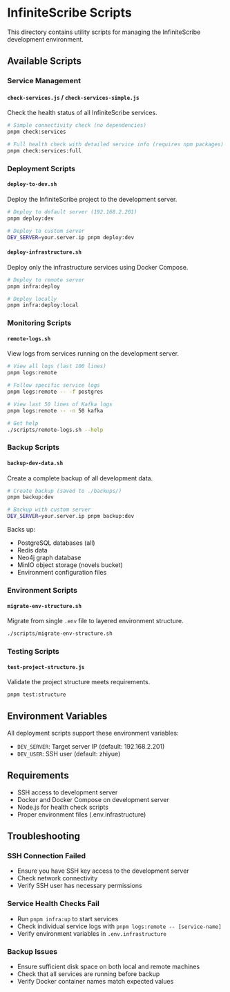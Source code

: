 # InfiniteScribe Scripts

This directory contains utility scripts for managing the InfiniteScribe development environment.

## Available Scripts

### Service Management

#### `check-services.js` / `check-services-simple.js`
Check the health status of all InfiniteScribe services.

```bash
# Simple connectivity check (no dependencies)
pnpm check:services

# Full health check with detailed service info (requires npm packages)
pnpm check:services:full
```

### Deployment Scripts

#### `deploy-to-dev.sh`
Deploy the InfiniteScribe project to the development server.

```bash
# Deploy to default server (192.168.2.201)
pnpm deploy:dev

# Deploy to custom server
DEV_SERVER=your.server.ip pnpm deploy:dev
```

#### `deploy-infrastructure.sh`
Deploy only the infrastructure services using Docker Compose.

```bash
# Deploy to remote server
pnpm infra:deploy

# Deploy locally
pnpm infra:deploy:local
```

### Monitoring Scripts

#### `remote-logs.sh`
View logs from services running on the development server.

```bash
# View all logs (last 100 lines)
pnpm logs:remote

# Follow specific service logs
pnpm logs:remote -- -f postgres

# View last 50 lines of Kafka logs
pnpm logs:remote -- -n 50 kafka

# Get help
./scripts/remote-logs.sh --help
```

### Backup Scripts

#### `backup-dev-data.sh`
Create a complete backup of all development data.

```bash
# Create backup (saved to ./backups/)
pnpm backup:dev

# Backup with custom server
DEV_SERVER=your.server.ip pnpm backup:dev
```

Backs up:
- PostgreSQL databases (all)
- Redis data
- Neo4j graph database
- MinIO object storage (novels bucket)
- Environment configuration files

### Environment Scripts

#### `migrate-env-structure.sh`
Migrate from single `.env` file to layered environment structure.

```bash
./scripts/migrate-env-structure.sh
```

### Testing Scripts

#### `test-project-structure.js`
Validate the project structure meets requirements.

```bash
pnpm test:structure
```

## Environment Variables

All deployment scripts support these environment variables:

- `DEV_SERVER`: Target server IP (default: 192.168.2.201)
- `DEV_USER`: SSH user (default: zhiyue)

## Requirements

- SSH access to development server
- Docker and Docker Compose on development server
- Node.js for health check scripts
- Proper environment files (.env.infrastructure)

## Troubleshooting

### SSH Connection Failed
- Ensure you have SSH key access to the development server
- Check network connectivity
- Verify SSH user has necessary permissions

### Service Health Checks Fail
- Run `pnpm infra:up` to start services
- Check individual service logs with `pnpm logs:remote -- [service-name]`
- Verify environment variables in `.env.infrastructure`

### Backup Issues
- Ensure sufficient disk space on both local and remote machines
- Check that all services are running before backup
- Verify Docker container names match expected values